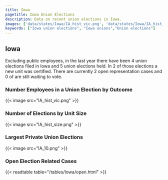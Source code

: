 ```yaml
---
title: Iowa
pagetitle: Iowa Union Elections
description: Data on recent union elections in Iowa.
images: ['data/states/Iowa/IA_hist_vic.png', 'data/states/Iowa/IA_hist_size.png', 'data/states/Iowa/IA_10.png']
keywords: ["Iowa union elections", "Iowa unions","Union elections"]
---
```

##  Iowa

Excluding public employees, in the last year there have been 4 union elections filed in Iowa and 5 union elections held. In 2 of those elections a new unit was certified. There are currently 2 open representation cases and 0 of are still waiting to vote.

### Number Employees in a Union Election by Outcome
{{< image src="IA_hist_vic.png" >}}

### Number of Elections by Unit Size
{{< image src="IA_hist_size.png" >}}

### Largest Private Union Elections
{{< image src="IA_10.png" >}}

### Open Election Related Cases
{{< readtable table="/tables/Iowa/open.html" >}}

